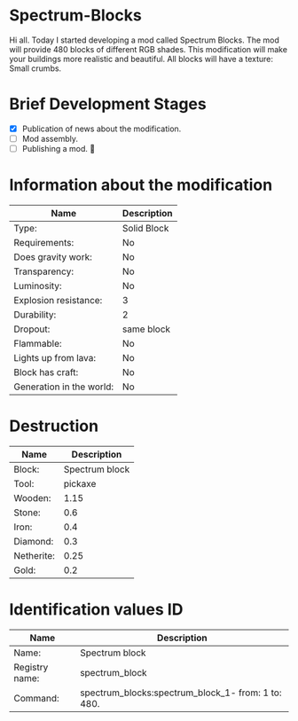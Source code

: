 # Spectrum-Blocks

Hi all. Today I started developing a mod called Spectrum Blocks.
The mod will provide 480 blocks of different RGB shades.
This modification will make your buildings more realistic and beautiful.
All blocks will have a texture: Small crumbs.

# Brief Development Stages 

- [x] Publication of news about the modification. 
- [ ] Mod assembly. 
- [ ] Publishing a mod. :tada:

# Information about the modification

| Name | Description |
| --- | --- |
| Type: | Solid Block |
| Requirements: | No | 
| Does gravity work: | No |
| Transparency: | No |
| Luminosity: | No |
| Explosion resistance: | 3 |
| Durability: | 2 |
| Dropout: | same block |
| Flammable: | No |
| Lights up from lava: | No |
| Block has craft: | No |
| Generation in the world: | No |

# Destruction

| Name | Description |
| --- | --- |
| Block: | Spectrum block |
| Tool: | pickaxe |
| Wooden: | 1.15 |
| Stone: | 0.6 |
| Iron: | 0.4 |
| Diamond: | 0.3 |
| Netherite: | 0.25 |
| Gold: | 0.2 |

# Identification values ID

| Name | Description |
| --- | --- |
| Name: | Spectrum block |
| Registry name: | spectrum_block |
| Command: | spectrum_blocks:spectrum_block_1- from: 1 to: 480. |
